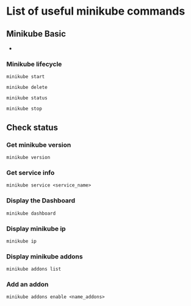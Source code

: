 # List of useful minikube commands 

## Minikube Basic 

- 

### Minikube lifecycle
```
minikube start
```

```
minikube delete
```

```
minikube status
```

```
minikube stop
```

## Check status 

### Get minikube version
```
minikube version
```

### Get service info
```
minikube service <service_name>
```

### Display the Dashboard
```
minikube dashboard
```

### Display minikube ip 
```
minikube ip
```

### Display minikube addons
```
minikube addons list
```

### Add an addon
```
minikube addons enable <name_addons>
```